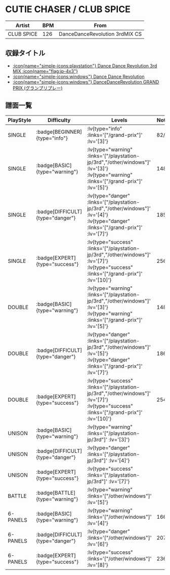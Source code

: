 # CUTIE CHASER / CLUB SPICE

|Artist|BPM|From|
|------|---|----|
|CLUB SPICE|126|DanceDanceRevolution 3rdMIX CS|

## 収録タイトル

- [ :icon{name="simple-icons:playstation"} Dance Dance Revolution 3rd MIX :icon{name="flag:jp-4x3"} ](/playstation-jp/3rd)
- [ :icon{name="simple-icons:windows"} Dance Dance Revolution](/other/windows)
- [ :icon{name="simple-icons:windows"} DanceDanceRevolution GRAND PRIX (グランプリプレー)](/grand-prix)

## 譜面一覧

|PlayStyle|Difficulty|Levels|Notes|Movie|
|---------|----------|------|-----|-----|
|SINGLE| :badge[BEGINNER]{type="info"} | :lv{type="info" :links='["/grand-prix"]' :lv='[3]'} |82/0||
|SINGLE| :badge[BASIC]{type="warning"} | :lv{type="warning" :links='["/playstation-jp/3rd","/other/windows"]' :lv='[3]'}  :lv{type="warning" :links='["/grand-prix"]' :lv='[5]'} |148/0||
|SINGLE| :badge[DIFFICULT]{type="danger"} | :lv{type="danger" :links='["/playstation-jp/3rd","/other/windows"]' :lv='[4]'}  :lv{type="danger" :links='["/grand-prix"]' :lv='[7]'} |185/0||
|SINGLE| :badge[EXPERT]{type="success"} | :lv{type="success" :links='["/playstation-jp/3rd","/other/windows"]' :lv='[7]'}  :lv{type="success" :links='["/grand-prix"]' :lv='[10]'} |256/0||
|DOUBLE| :badge[BASIC]{type="warning"} | :lv{type="warning" :links='["/playstation-jp/3rd","/other/windows"]' :lv='[3]'}  :lv{type="warning" :links='["/grand-prix"]' :lv='[5]'} |148/0||
|DOUBLE| :badge[DIFFICULT]{type="danger"} | :lv{type="danger" :links='["/playstation-jp/3rd","/other/windows"]' :lv='[5]'}  :lv{type="danger" :links='["/grand-prix"]' :lv='[7]'} |186/0||
|DOUBLE| :badge[EXPERT]{type="success"} | :lv{type="success" :links='["/playstation-jp/3rd","/other/windows"]' :lv='[7]'}  :lv{type="success" :links='["/grand-prix"]' :lv='[10]'} |254/0||
|UNISON| :badge[BASIC]{type="warning"} | :lv{type="warning" :links='["/playstation-jp/3rd"]' :lv='[3]'} |||
|UNISON| :badge[DIFFICULT]{type="danger"} | :lv{type="danger" :links='["/playstation-jp/3rd"]' :lv='[4]'} |||
|UNISON| :badge[EXPERT]{type="success"} | :lv{type="success" :links='["/playstation-jp/3rd"]' :lv='[7]'} |||
|BATTLE| :badge[BATTLE]{type="warning"} | :lv{type="warning" :links='["/other/windows"]' :lv='[5]'} |||
|6-PANELS| :badge[BASIC]{type="warning"} | :lv{type="warning" :links='["/other/windows"]' :lv='[4]'} |166/0||
|6-PANELS| :badge[DIFFICULT]{type="danger"} | :lv{type="danger" :links='["/other/windows"]' :lv='[6]'} |207/0||
|6-PANELS| :badge[EXPERT]{type="success"} | :lv{type="success" :links='["/other/windows"]' :lv='[8]'} |236/0||
